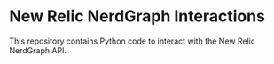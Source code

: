 # New Relic NerdGraph Interactions
This repository contains Python code to interact with the New Relic NerdGraph API.
